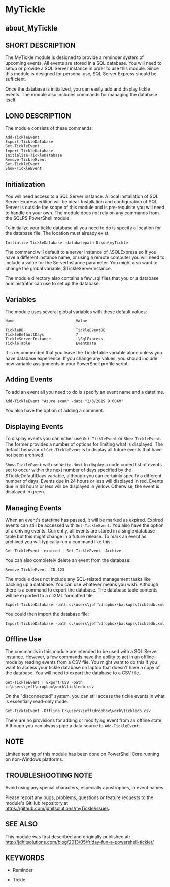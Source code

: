 ﻿# MyTickle

## about_MyTickle

## SHORT DESCRIPTION

The MyTickle module is designed to provide a reminder system of upcoming events.
All events are stored in a SQL database. You will need to setup or provide a
SQL Server instance in order to use this module. Since this module is designed
for personal use, SQL Server Express should be sufficient.

Once the database is initialized, you can easily add and display
tickle events. The module also includes commands for managing the database
itself.

## LONG DESCRIPTION

The module consists of these commands:

    Add-TickleEvent
    Export-TickleDatabase
    Get-TickleEvent
    Import-TickleDatabase
    Initialize-TickleDatabase
    Remove-TickleEvent
    Set-TickleEvent
    Show-TickleEvent

## Initialization

You will need access to a SQL Server instance. A local installation of SQL
Server Express edition will be ideal. Installation and configuration of SQL
Server is outside the scope of this module and is pre-requisite you will need
to handle on your own. The module does *not* rely on any commands from the
SQLPS PowerShell module.

To initialize your tickle database all you need to do is specify a location
for the database file. The location must already exist.

    Initialize-TickleDatabase -databasepath D:\db\myTickle

The command will default to a server instance of .\SQLExpress so if you have a
different instance name, or using a remote computer you will need to include a
value for the ServerInstance parameter. You might also want to change the global
variable, $TickleServerInstance.

The module directory also contains a few .sql files that you or a database
administrator can use to set up the database.

## Variables

The module uses several global variables with these default values:

    Name                           Value
    ----                           -----
    TickleDB                       TickleEventDB
    TickleDefaultDays              7
    TickleServerInstance           .\SqlExpress
    TickleTable                    EventData

It is recommended that you leave the TickleTable variable alone unless you have
database experience. If you change any values, you should include new variable
assignments in your PowerShell profile script.

## Adding Events

To add an event all you need to do is specify an event name and a datetime.

    Add-TickleEvent "Azure exam" -date "2/3/2019 9:00AM"

You also have the option of adding a comment.

## Displaying Events

To display events you can either use `Get-TickleEvent` or `Show-TickleEvent`.
The former provides a number of options for limiting what is displayed. The
default behavior of `Get-TickleEvent` is to display all future events that
have not been archived.

`Show-TickleEvent` will use `Write-Host` to display a code coded list of events
set to occur within the next number of days specified by the $TickleDefaultDays
variable, although you can certainly specify a different number of days. Events
due in 24 hours or less will displayed in red. Events due in 48 hours or less
will be displayed in yellow. Otherwise, the event is displayed in green.

## Managing Events

When an event's datetime has passed, it will be marked as expired. Expired
events can still be accessed with `Get-TickleEvent`. You also have the option
of archiving events. Currently, all events are stored in a single database
table but this might change in a future release. To mark an event as archived
you will typically run a command like this:

    Get-TickleEvent -expired | Set-TickleEvent -Archive

You can also completely delete an event from the database:

    Remove-TickleEvent -ID 123

The module does not include any SQL-related management tasks like backing up a
database. You can use whatever means you wish. Although there is a command to
export the database. The database table contents will be exported to a cliXML
formatted file.

    Export-TickleDatabase -path c:\users\jeff\dropbox\backups\tickledb.xml

You could then import the database file:

    Import-TickleDatabase -path c:\users\jeff\dropbox\backups\tickledb.xml

## Offline Use

The commands in this module are intended to be used with a SQL Server instance.
However, a few commands have the ability to act in an offline-mode by reading
events from a CSV file. You might want to do this if you want to access your
tickle database on laptop that doesn't have a copy of the database. You will
need to export the database to a CSV file.

    Get-TickleEvent | Export-CSV -path c:\users\jeff\dropbox\work\tickledb.csv

On the "disconnected" system, you can still access the tickle events in what
is essentially read-only mode.

    Get-TickleEvent -Offline C:\users\jeff\dropbox\work\tickledb.csv

There are no provisions for adding or modifying event from an offline state.
Although you can always pipe a data source to `Add-TickleEvent`.

## NOTE

Limited testing of this module has been done on PowerShell Core running on 
non-Windows platforms.

## TROUBLESHOOTING NOTE

Avoid using any special characters, especially apostrophes, in event names.

Please report any bugs, problems, questions or feature requests to the module's
GitHub repository at https://github.com/jdhitsolutions/myTickle/issues.

## SEE ALSO

This module was first described and originally published at:
http://jdhitsolutions.com/blog/2013/05/friday-fun-a-powershell-tickler/

## KEYWORDS

- Reminder

- Tickle

